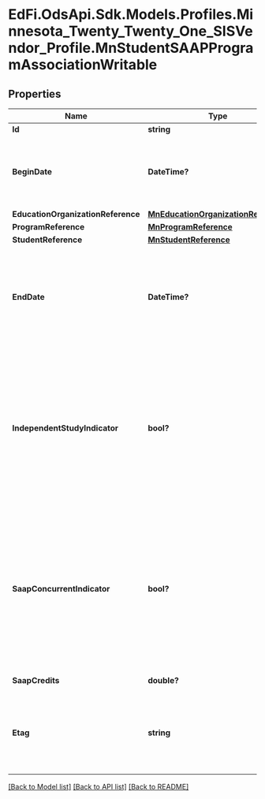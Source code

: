 # EdFi.OdsApi.Sdk.Models.Profiles.Minnesota_Twenty_Twenty_One_SISVendor_Profile.MnStudentSAAPProgramAssociationWritable
## Properties

Name | Type | Description | Notes
------------ | ------------- | ------------- | -------------
**Id** | **string** |  | 
**BeginDate** | **DateTime?** | The month, day, and year on which the Student first received services. | 
**EducationOrganizationReference** | [**MnEducationOrganizationReference**](MnEducationOrganizationReference.md) |  | 
**ProgramReference** | [**MnProgramReference**](MnProgramReference.md) |  | 
**StudentReference** | [**MnStudentReference**](MnStudentReference.md) |  | 
**EndDate** | **DateTime?** | The month, day, and year on which the Student exited the Program or stopped receiving services. | [optional] 
**IndependentStudyIndicator** | **bool?** | State-approved alternative programs (SAAP) that also have a state-approved Independent Study  (IS) component use this flag to identify independent study participants. | 
**SaapConcurrentIndicator** | **bool?** | An indicator representing a Student who is enrolled less than full-time at a traditional school and who is also enrolled at a State Approved Alternative Program (SAAP). | 
**SaapCredits** | **double?** | SAAP Credits. | 
**Etag** | **string** | A unique system-generated value that identifies the version of the resource. | [optional] 

[[Back to Model list]](../README.md#documentation-for-models) [[Back to API list]](../README.md#documentation-for-api-endpoints) [[Back to README]](../README.md)

